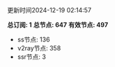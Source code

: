 更新时间2024-12-19 02:14:57

**总订阅: 1**
**总节点: 647**
**有效节点: 497**
- ss节点: 136
- v2ray节点: 358
- ssr节点: 3
